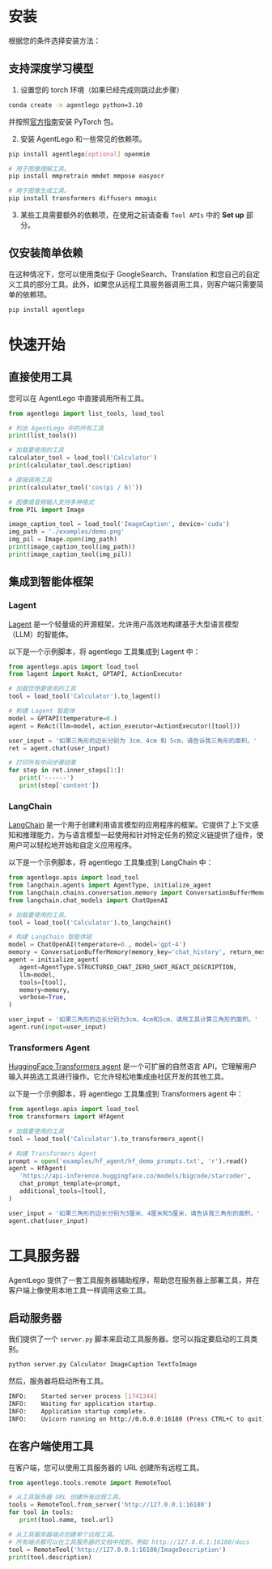 # 安装

根据您的条件选择安装方法：

## 支持深度学习模型

1. 设置您的 torch 环境（如果已经完成则跳过此步骤）

```bash
conda create -n agentlego python=3.10
```

并按照[官方指南](https://pytorch.org/get-started/locally/#start-locally)安装 PyTorch 包。

2. 安装 AgentLego 和一些常见的依赖项。

```bash
pip install agentlego[optional] openmim

# 用于图像理解工具。
pip install mmpretrain mmdet mmpose easyocr

# 用于图像生成工具。
pip install transformers diffusers mmagic
```

3. 某些工具需要额外的依赖项，在使用之前请查看 `Tool APIs` 中的 **Set up** 部分。

## 仅安装简单依赖

在这种情况下，您可以使用类似于 GoogleSearch、Translation 和您自己的自定义工具的部分工具。此外，如果您从远程工具服务器调用工具，则客户端只需要简单的依赖项。

```bash
pip install agentlego
```

# 快速开始

## 直接使用工具

您可以在 AgentLego 中直接调用所有工具。

```Python
from agentlego import list_tools, load_tool

# 列出 AgentLego 中的所有工具
print(list_tools())

# 加载要使用的工具
calculator_tool = load_tool('Calculator')
print(calculator_tool.description)

# 直接调用工具
print(calculator_tool('cos(pi / 6)'))

# 图像或音频输入支持多种格式
from PIL import Image

image_caption_tool = load_tool('ImageCaption', device='cuda')
img_path = './examples/demo.png'
img_pil = Image.open(img_path)
print(image_caption_tool(img_path))
print(image_caption_tool(img_pil))
```

## 集成到智能体框架

### Lagent

[Lagent](https://github.com/InternLM/lagent) 是一个轻量级的开源框架，允许用户高效地构建基于大型语言模型（LLM）的智能体。

以下是一个示例脚本，将 agentlego 工具集成到 Lagent 中：

```python
from agentlego.apis import load_tool
from lagent import ReAct, GPTAPI, ActionExecutor

# 加载您想要使用的工具
tool = load_tool('Calculator').to_lagent()

# 构建 Lagent 智能体
model = GPTAPI(temperature=0.)
agent = ReAct(llm=model, action_executor=ActionExecutor([tool]))

user_input = '如果三角形的边长分别为 3cm、4cm 和 5cm，请告诉我三角形的面积。'
ret = agent.chat(user_input)

# 打印所有中间步骤结果
for step in ret.inner_steps[1:]:
   print('------')
   print(step['content'])
```

### LangChain

[LangChain](https://python.langchain.com/docs/get_started/introduction) 是一个用于创建利用语言模型的应用程序的框架。它提供了上下文感知和推理能力，为与语言模型一起使用和针对特定任务的预定义链提供了组件，使用户可以轻松地开始和自定义应用程序。

以下是一个示例脚本，将 agentlego 工具集成到 LangChain 中：

```python
from agentlego.apis import load_tool
from langchain.agents import AgentType, initialize_agent
from langchain.chains.conversation.memory import ConversationBufferMemory
from langchain.chat_models import ChatOpenAI

# 加载要使用的工具。
tool = load_tool('Calculator').to_langchain()

# 构建 LangChain 智能体链
model = ChatOpenAI(temperature=0., model='gpt-4')
memory = ConversationBufferMemory(memory_key='chat_history', return_messages=True)
agent = initialize_agent(
   agent=AgentType.STRUCTURED_CHAT_ZERO_SHOT_REACT_DESCRIPTION,
   llm=model,
   tools=[tool],
   memory=memory,
   verbose=True,
)

user_input = '如果三角形的边长分别为3cm、4cm和5cm，请用工具计算三角形的面积。'
agent.run(input=user_input)
```

### Transformers Agent

[HuggingFace Transformers agent](https://huggingface.co/docs/transformers/transformers_agents) 是一个可扩展的自然语言 API，它理解用户输入并挑选工具进行操作。它允许轻松地集成由社区开发的其他工具。

以下是一个示例脚本，将 agentlego 工具集成到 Transformers agent 中：

```python
from agentlego.apis import load_tool
from transformers import HfAgent

# 加载要使用的工具
tool = load_tool('Calculator').to_transformers_agent()

# 构建 Transformers Agent
prompt = open('examples/hf_agent/hf_demo_prompts.txt', 'r').read()
agent = HfAgent(
   'https://api-inference.huggingface.co/models/bigcode/starcoder',
   chat_prompt_template=prompt,
   additional_tools=[tool],
)

user_input = '如果三角形的边长分别为3厘米、4厘米和5厘米，请告诉我三角形的面积。'
agent.chat(user_input)
```

# 工具服务器

AgentLego 提供了一套工具服务器辅助程序，帮助您在服务器上部署工具，并在客户端上像使用本地工具一样调用这些工具。

## 启动服务器

我们提供了一个 `server.py` 脚本来启动工具服务器。您可以指定要启动的工具类别。

```bash
python server.py Calculator ImageCaption TextToImage
```

然后，服务器将启动所有工具。

```bash
INFO:    Started server process [1741344]
INFO:    Waiting for application startup.
INFO:    Application startup complete.
INFO:    Uvicorn running on http://0.0.0.0:16180 (Press CTRL+C to quit)
```

## 在客户端使用工具

在客户端，您可以使用工具服务器的 URL 创建所有远程工具。

```python
from agentlego.tools.remote import RemoteTool

# 从工具服务器 URL 创建所有远程工具。
tools = RemoteTool.from_server('http://127.0.0.1:16180')
for tool in tools:
   print(tool.name, tool.url)

# 从工具服务器端点创建单个远程工具。
# 所有端点都可以在工具服务器的文档中找到，例如 http://127.0.0.1:16180/docs
tool = RemoteTool('http://127.0.0.1:16180/ImageDescription')
print(tool.description)
```

